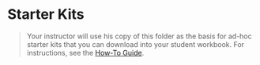 # Starter Kits

> Your instructor will use his copy of this folder as the basis for ad-hoc starter kits that you can download into your student workbook. For instructions, see the [How-To Guide](./-how-to-/ReadMe.md).
